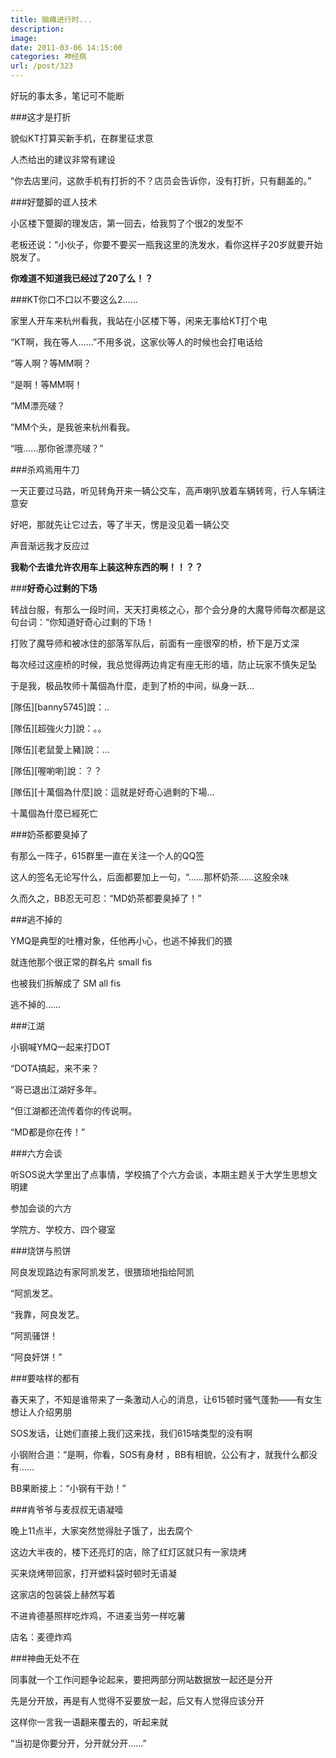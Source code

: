 ```yaml
---
title: 脑瘫进行时...
description: 
image: 
date: 2011-03-06 14:15:00
categories: 神经病
url: /post/323
---
```


好玩的事太多，笔记可不能断

###这才是打折

貌似KT打算买新手机，在群里征求意

人杰给出的建议非常有建设

“你去店里问，这款手机有打折的不？店员会告诉你，没有打折，只有翻盖的。”

###好蹩脚的诓人技术

小区楼下蹩脚的理发店，第一回去，给我剪了个很2的发型不

老板还说：“小伙子，你要不要买一瓶我这里的洗发水，看你这样子20岁就要开始脱发了。

**你难道不知道我已经过了20了么！？**

###KT你口不口以不要这么2……

家里人开车来杭州看我，我站在小区楼下等，闲来无事给KT打个电

“KT啊，我在等人……”不用多说，这家伙等人的时候也会打电话给

“等人啊？等MM啊？

“是啊！等MM啊！

“MM漂亮啵？

“MM个头，是我爸来杭州看我。

“哦……那你爸漂亮啵？”

###杀鸡焉用牛刀

一天正要过马路，听见转角开来一辆公交车，高声喇叭放着车辆转弯，行人车辆注意安

好吧，那就先让它过去，等了半天，愣是没见着一辆公交

声音渐远我才反应过

**我勒个去谁允许农用车上装这种东西的啊！！？？**

###**好奇心过剩的下场**

转战台服，有那么一段时间，天天打奥核之心，那个会分身的大魔导师每次都是这句台词：“你知道好奇心过剩的下场！

打败了魔导师和被冰住的部落军队后，前面有一座很窄的桥，桥下是万丈深

每次经过这座桥的时候，我总觉得两边肯定有座无形的墙，防止玩家不慎失足坠

于是我，极品牧师十萬個為什麼，走到了桥的中间，纵身一跃…

[隊伍][banny5745]說：..

[隊伍][超強火力]說：。。

[隊伍][老鼠愛上豬]說：…

[隊伍][喔喲喲]說：？？

[隊伍][十萬個為什麼]說：這就是好奇心過剩的下場…

十萬個為什麼已經死亡

###奶茶都要臭掉了

有那么一阵子，615群里一直在关注一个人的QQ签

这人的签名无论写什么，后面都要加上一句，“……那杯奶茶……这股余味

久而久之，BB忍无可忍：“MD奶茶都要臭掉了！”

###逃不掉的

YMQ是典型的吐槽对象，任他再小心，也逃不掉我们的猥

就连他那个很正常的群名片 small fis

也被我们拆解成了 SM all fis

逃不掉的……

###江湖

小钢喊YMQ一起来打DOT

“DOTA搞起，来不来？

“哥已退出江湖好多年。

“但江湖都还流传着你的传说啊。

“MD都是你在传！”

###六方会谈

听SOS说大学里出了点事情，学校搞了个六方会谈，本期主题关于大学生思想文明建

参加会谈的六方

学院方、学校方、四个寝室

###烧饼与煎饼

阿良发现路边有家阿凯发艺，很猥琐地指给阿凯

“阿凯发艺。

“我靠，阿良发艺。

“阿凯骚饼！

“阿良奸饼！”

###要啥样的都有

春天来了，不知是谁带来了一条激动人心的消息，让615顿时骚气蓬勃——有女生想让人介绍男朋

SOS发话，让她们直接上我们这来找，我们615啥类型的没有啊

小钢附合道：“是啊，你看，SOS有身材 ，BB有相貌，公公有才，就我什么都没有……

BB果断接上：“小钢有干劲！”

###肯爷爷与麦叔叔无语凝噎

晚上11点半，大家突然觉得肚子饿了，出去腐个

这边大半夜的，楼下还亮灯的店，除了红灯区就只有一家烧烤

买来烧烤带回家，打开塑料袋时顿时无语凝

这家店的包装袋上赫然写着

不进肯德基照样吃炸鸡，不进麦当劳一样吃薯

店名：麦德炸鸡

###神曲无处不在

同事就一个工作问题争论起来，要把两部分网站数据放一起还是分开

先是分开放，再是有人觉得不妥要放一起，后又有人觉得应该分开

这样你一言我一语翻来覆去的，听起来就

“当初是你要分开，分开就分开……”